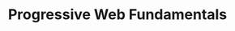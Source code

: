 ---
layout: workshop
title: Progressive Web Fundamentals
permalink: "/workshops/2017-01-20-progressive-web-fundamentals"
category: Front End Development
description: Progressive Web App technologies let you delight your users with the
  best modern browsers have to offer, without sacrificing compatibility for legacy
  environments.
stages:
- title: Server-Side Rendering
  description: We'll examine server-side rendering technology in general, and then
    focus on popular implementations in some important web frameworks.
  duration: 180
- title: Service Workers
  description: Service workers are programmable proxies that remain installed on our
    users' systems, and are powerful allies in the effort to allow instant loading
    of our web apps.
  duration: 240
- title: Durable Data
  description: Localstorage, cookies and IndexedDB all serve to allow us to store
    data that may outlive a user's session within our app. We'll learn about strengths,
    limitations and best practices as they apply to each of these tools
  duration: 120
- title: Beyond the Browser
  description: On mobile devices, there are several ways we can create a native-like
    experience while still building for the web. We'll learn about web app manifests,
    splash screens, bookmarking and more!
  duration: 90
---